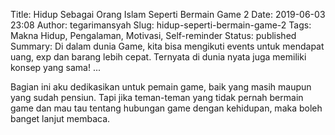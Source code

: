 Title: Hidup Sebagai Orang Islam Seperti Bermain Game 2
Date: 2019-06-03 23:08
Author: tegarimansyah
Slug: hidup-seperti-bermain-game-2
Tags: Makna Hidup, Pengalaman, Motivasi, Self-reminder
Status: published
Summary: Di dalam dunia Game, kita bisa mengikuti events untuk mendapat uang, exp dan barang lebih cepat. Ternyata di dunia nyata juga memiliki konsep yang sama! ...

Bagian ini aku dedikasikan untuk pemain game, baik yang masih maupun yang sudah pensiun. Tapi jika teman-teman yang tidak pernah bermain game dan mau tau tentang hubungan game dengan kehidupan, maka boleh banget lanjut membaca.
